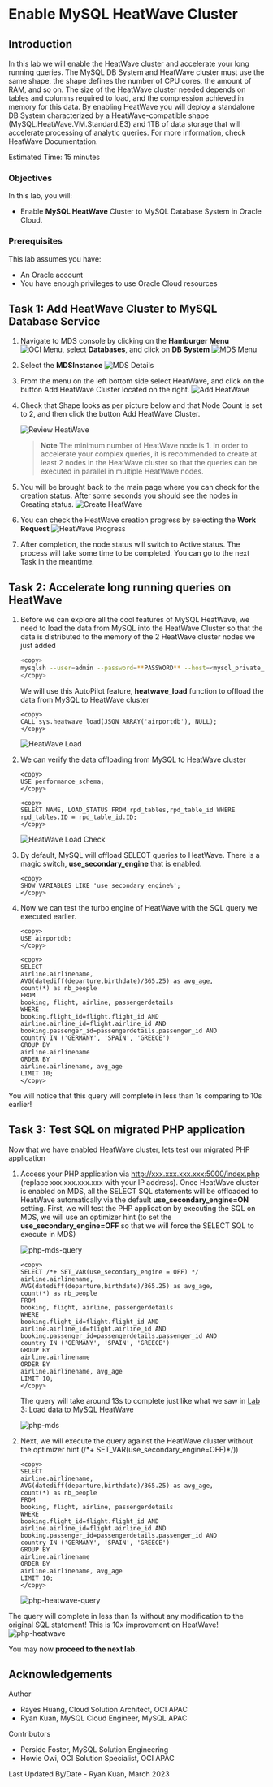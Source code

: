 # Enable MySQL HeatWave Cluster

## Introduction

In this lab we will enable the HeatWave cluster and accelerate your long running queries. The MySQL DB System and HeatWave cluster must use the same shape, the shape defines the number of CPU cores, the amount of RAM, and so on. The size of the HeatWave cluster needed depends on tables and columns required to load, and the compression achieved in memory for this data. By enabling HeatWave you will deploy a standalone DB System characterized by a HeatWave-compatible shape (MySQL.HeatWave.VM.Standard.E3) and 1TB of data storage that will accelerate processing of analytic queries. For more information, check HeatWave Documentation.

Estimated Time: 15 minutes

### Objectives

In this lab, you will:

* Enable **MySQL HeatWave** Cluster to MySQL Database System in Oracle Cloud.

### Prerequisites

This lab assumes you have:

* An Oracle account
* You have enough privileges to use Oracle Cloud resources

## Task 1: Add HeatWave Cluster to MySQL Database Service

1. Navigate to MDS console by clicking on the **Hamburger Menu** ![OCI Menu](images/hamburger.png), select **Databases**, and click on **DB System**
    ![MDS Menu](images/mds-menu.png)

2. Select the **MDSInstance**
    ![MDS Details](images/mds-details.png)

3. From the menu on the left bottom side select HeatWave, and click on the button Add HeatWave Cluster located on the right.
    ![Add HeatWave](images/heatwave-add.png)

4. Check that Shape looks as per picture below and that Node Count is set to 2, and then click the button Add HeatWave Cluster.

    ![Review HeatWave](images/heatwave-review.png)

    >**Note** The minimum number of HeatWave node is 1. In order to accelerate your complex queries, it is recommended to create at least 2 nodes in the HeatWave cluster so that the queries can be executed in parallel in multiple HeatWave nodes.

5. You will be brought back to the main page where you can check for the creation status. After some seconds you should see the nodes in Creating status.
    ![Create HeatWave](images/heatwave-create.png)

6. You can check the HeatWave creation progress by selecting the **Work Request**
    ![HeatWave Progress](images/heatwave-progress.png)

7. After completion, the node status will switch to Active status. The process will take some time to be completed. You can go to the next Task in the meantime.

## Task 2: Accelerate long running queries on HeatWave

1. Before we can explore all the cool features of MySQL HeatWave, we need to load the data from MySQL into the HeatWave Cluster so that the data is distributed to the memory of the 2 HeatWave cluster nodes we just added

    ```bash
    <copy>
    mysqlsh --user=admin --password=**PASSWORD** --host=<mysql_private_ip_address> --port=3306 --sql
    </copy>
    ```

   We will use this AutoPilot feature, **heatwave_load** function to offload the data from MySQL to HeatWave cluster

    ```text
    <copy>
    CALL sys.heatwave_load(JSON_ARRAY('airportdb'), NULL);
    </copy>
    ```

    ![HeatWave Load](images/heatwave-load.png)

2. We can verify the data offloading from MySQL to HeatWave cluster

    ```text
    <copy>
    USE performance_schema;
    </copy>
    ```

    ```text
    <copy>
    SELECT NAME, LOAD_STATUS FROM rpd_tables,rpd_table_id WHERE rpd_tables.ID = rpd_table_id.ID;
    </copy>
    ```

    ![HeatWave Load Check](images/heatwave-load-check.png)

3. By default, MySQL will offload SELECT queries to HeatWave. There is a magic switch, **use&#95;secondary&#95;engine** that is enabled.

    ```text
    <copy>
    SHOW VARIABLES LIKE 'use_secondary_engine%';
    </copy>
    ```

4. Now we can test the turbo engine of HeatWave with the SQL query we executed earlier.

    ```text
    <copy>
    USE airportdb;
    </copy>
    ```

    ```text
    <copy>
    SELECT
    airline.airlinename,
    AVG(datediff(departure,birthdate)/365.25) as avg_age,
    count(*) as nb_people
    FROM
    booking, flight, airline, passengerdetails
    WHERE
    booking.flight_id=flight.flight_id AND
    airline.airline_id=flight.airline_id AND
    booking.passenger_id=passengerdetails.passenger_id AND
    country IN ('GERMANY', 'SPAIN', 'GREECE')
    GROUP BY
    airline.airlinename
    ORDER BY
    airline.airlinename, avg_age
    LIMIT 10;
    </copy>
    ```

  You will notice that this query will complete in less than 1s comparing to 10s earlier!

## Task 3: Test SQL on migrated PHP application

  Now that we have enabled HeatWave cluster, lets test our migrated PHP application

1. Access your PHP application via http://xxx.xxx.xxx.xxx:5000/index.php (replace xxx.xxx.xxx.xxx with your IP address). Once HeatWave cluster is enabled on MDS, all the SELECT SQL statements will be offloaded to HeatWave automatically via the default **use&#95;secondary&#95;engine=ON** setting. First, we will test the PHP application by executing the SQL on MDS, we will use an optimizer hint (to set the **use&#95;secondary&#95;engine=OFF** so that we will force the SELECT SQL to execute in MDS)

    ![php-mds-query](images/php-mds-query.png)

    ```text
    <copy>
    SELECT /*+ SET_VAR(use_secondary_engine = OFF) */  airline.airlinename,
    AVG(datediff(departure,birthdate)/365.25) as avg_age,
    count(*) as nb_people
    FROM
    booking, flight, airline, passengerdetails
    WHERE
    booking.flight_id=flight.flight_id AND
    airline.airline_id=flight.airline_id AND
    booking.passenger_id=passengerdetails.passenger_id AND
    country IN ('GERMANY', 'SPAIN', 'GREECE')
    GROUP BY
    airline.airlinename
    ORDER BY
    airline.airlinename, avg_age
    LIMIT 10;
    </copy>
    ```

    The query will take around 13s to complete just like what we saw in [Lab 3: Load data to MySQL HeatWave](../data-load/data-load.md)

    ![php-mds](images/php-mds.png)

2. Next, we will execute the query against the HeatWave cluster without the optimizer hint (/&#42;+ SET_VAR(use&#95;secondary&#95;engine=OFF)&#42;/))

    ```text
    <copy>
    SELECT
    airline.airlinename,
    AVG(datediff(departure,birthdate)/365.25) as avg_age,
    count(*) as nb_people
    FROM
    booking, flight, airline, passengerdetails
    WHERE
    booking.flight_id=flight.flight_id AND
    airline.airline_id=flight.airline_id AND
    booking.passenger_id=passengerdetails.passenger_id AND
    country IN ('GERMANY', 'SPAIN', 'GREECE')
    GROUP BY
    airline.airlinename
    ORDER BY
    airline.airlinename, avg_age
    LIMIT 10;
    </copy>
    ```

    ![php-heatwave-query](images/php-heatwave-query.png)

  The query will complete in less than 1s without any modification to the original SQL statement! This is 10x improvement on HeatWave!
    ![php-heatwave](images/php-heatwave.png)

  You may now **proceed to the next lab.**

## Acknowledgements

Author

* Rayes Huang, Cloud Solution Architect, OCI APAC
* Ryan Kuan, MySQL Cloud Engineer, MySQL APAC

Contributors

* Perside Foster, MySQL Solution Engineering
* Howie Owi, OCI Solution Specialist, OCI APAC

Last Updated By/Date - Ryan Kuan, March 2023
